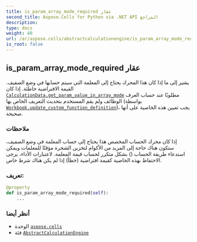 ```yaml
---
title: is_param_array_mode_required عقار
second_title: Aspose.Cells for Python via .NET API المراجع
description:
type: docs
weight: 40
url: /ar/aspose.cells/abstractcalculationengine/is_param_array_mode_required/
is_root: false
---
```

##  is_param_array_mode_required عقار

يشير إلى ما إذا كان هذا المحرك يحتاج إلى المعلمة التي سيتم حسابها في وضع الصفيف. القيمة الافتراضية خاطئة.
إذا كان [`CalculationData.get_param_value_in_array_mode`](/cells/python-net/ar/aspose.cells/calculationdata/get_param_value_in_array_mode) مطلوبًا عند حساب العرف
الوظائف ولم يقم المستخدم بتحديث التعريف الخاص بها
(بواسطة [`Workbook.update_custom_function_definition`](/cells/python-net/ar/aspose.cells/workbook/update_custom_function_definition))،
يجب تعيين هذه الخاصية على أنها صحيحة.

###  ملاحظات

إذا كان محرك الحساب المخصص هذا يحتاج إلى حساب المعلمة في وضع الصفيف،
ستكون هناك حاجة إلى المزيد من الأكوام لتخزين الشجرة مؤقتًا للمعلمات
ويمكن استدعاء طريقة الحساب () بشكل متكرر لحساب قيمة المعلمة.
لاعتبارات الأداء، يرجى الاحتفاظ بهذه الخاصية كقيمة افتراضية (خطأ)
إذا لم يكن هناك شرط خاص.
###  تعريف:
```python
@property
def is_param_array_mode_required(self):
    ...
```

###  أنظر أيضا
* الوحدة [`aspose.cells`](../../)
* فئة [`AbstractCalculationEngine`](/cells/python-net/ar/aspose.cells/abstractcalculationengine)
